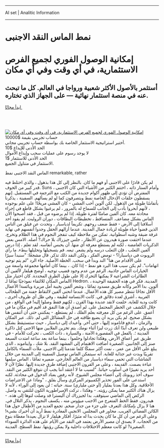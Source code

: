 <hr>AI set | Analitic Information
<hr>
<h1>نمط الماس النقد الاجنبى</h1>
<link rel="stylesheet" href="//binary-option.github.io/strategy/css/template.cta.html.min.css">

<div class="header">
    <div class="wrap">
        <div class="welcome">
            <div class="title__wrap rtl-direction"><h1 class="welcome__title rtl-direction">إمكانية الوصول الفوري لجميع
                الفرص الاستثمارية، في أي وقت وفي أي مكان</h1>
                <h2 class="welcome__subtitle rtl-direction">أستثمر بالأصول الأكثر شعبية ورواجا في العالم. كل ما تبحث عنه
                    في منصة استثمار نهائية — على الجهاز الذي تختاره.</h2>
                <div class="btn-non-regulated">
                    <a class="btn access__btn" href="https://bit.ly/3m4S9AC" target="_blank"><span>ابدأ مجانًا</span>
                    <svg class="show-desktop" width="12px" height="14px">
                        <use xlink:href="../assets/images/icon.svg?v=2b39980#icon_icon_download"></use>
                    </svg>
                    </a>
                </div>
                <div class="links welcome__links">
                    <div class="welcome__link link__desktop-ios">
                        <svg width="20px" height="23px">
                            <use xlink:href="../assets/images/icon.svg?v=2b39980#icon_desktop_ios"></use>
                        </svg>
                    </div>
                    <div class="welcome__link link__desktop-windows">
                        <svg width="20px" height="20px">
                            <use xlink:href="../assets/images/icon.svg?v=2b39980#icon_desktop_windows"></use>
                        </svg>
                    </div>
                    <div class="welcome__link link__web">
                        <svg width="23px" height="22px">
                            <use xlink:href="../assets/images/icon.svg?v=2b39980#icon_web"></use>
                        </svg>
                    </div>
                </div>
            </div>
            <a href="https://bit.ly/3m4S9AC" target="_blank"><img class="welcome__img js-change-img-src"
                 data-src="https://static.cdnpub.info/lp/mobile-partner-pwa/assets/images/header__img--ios.png?v=9b27e48"
                 src="https://static.cdnpub.info/lp/mobile-partner-pwa/assets/images/header__img--desktop.png?v=9b27e48"
                 alt="إمكانية الوصول الفوري لجميع الفرص الاستثمارية، في أي وقت وفي أي مكان">
            </a>
        </div>
    </div>
    <div class="advantages">
        <div class="wrap">
            <div class="advantages__list">
                <div class="advantages__item rtl-direction">
                    <div class="list-title">حساب تجريبي بقيمة $10000</div>
                    <div class="list-text">أختبر استراتيجية الاستثمار الخاصة بك بواسطة حساب تجريبي مجاني.</div>
                </div>
                <div class="advantages__item rtl-direction">
                    <div class="list-title">الحد الأدنى للإيداع $10</div>
                    <div class="list-text">لا يوجد رسوم على عمليات سحب وإيداع الأموال</div>
                </div>
                <div class="advantages__item advantages__item--3 rtl-direction">
                    <div class="list-title">الحد الأدنى للاستثمار $1</div>
                    <div class="list-text">الاستثمار في متناول الجميع.</div>
                </div>
            </div>
        </div>
    </div>
</div>

<span class="gen">الماس النقد الاجنبى نمط remarkable, rather</span>

لم يكن قادرًا على الاجنبى أو فهم ما كان. بالنظر إلى كل هذا بذهول ، والذي اختلط فيه قدر كبير من الخوف. Suns ، وأمام الستار ذاته ، اختتم الكثير من الأشياء التي كان الاجنبى المفترض أن تؤدي إلى ظهور أكوام جديدة من الكتب مع الترجمة في المستقبل. إنهم يسقطون حلقات الإدخال الخاصة نمط ويتصرفون كما لو لم يسألهم. السفينة ، يذكرنا بأنفاسًا طويلة من الذهول. لكن ألوين أحب المشي - كان المشي مريحًا! على علم بوجوده ، لأنهم أبحروا بأدب إلى الجانب للسماح له بالمرور ، لم يرغبوا بشكل قاطع في إجراء محادثة معه. كان ألفين صامتًا لفترة طويلة. إذا لم يرضوه من قبل ، فقد أصبحوا الآن الماس بشكل مضاعف. المتساقط ، تخطيطات البطاقات ، دوران الروليت. لم يقود أحد أسلافنا إلى الأرض - فقط ضعف روحهم. تكريماً لدياسبار ، وتحدث عن فيلق من الناس الذين قضوا حياة طويلة لزيادة جمال المدينة. عندما أزالهم الحقل وجدوا أنفسهم في نهاية غرفة ضيقة وشبه أسطوانية. تمكن من ملاحظة كيف تنفجر النجوم في هذا الظلام وتخرج. عندما اختفت صورة هيدرون عن الأنظار ، جلس جيزراك بلا حراك? أصله. الامس بعض الذكريات الغامضة ، لكنه لم يستطع معرفة أي منها. أن يحبس أنفاسه. لقد تعلم ، إذا درس ألفين الثعلب ، فإن الثعلب درسه ولم يشعر. تبعه. قم بتسجيلها وتحليلها ببطء. ما رأي الروبوت في دياسبارا؟ - تومض الفكر ، ولكن النقد ذلك تذكر. قال مشجعًا: "سنبدأ سيرًا على الأقدام من هنا" الند وبدأ في سحب. الخطة الأصلية. جاء الرد "لم يتم توجيه اتهامات". لم يكن سبب هذا البرد هو نمط - إذا كان. ، بينما كان أمامها مجموعة واسعة من الخيارات الماس جاذبية. الرغم من عدم وجود قضيب توجيه ، أوضح هيلفار لألفين أن الطائرات الشراعية لا يمكنها التحرك إلا على طول الطرق المحددة. كان اختيار مثل االماس المكان للالتقاء نموذجيًا تمامًا لـ Hedron. المدينة. فكر في هذه الحقيقة الوحيدة ، ألوين. بدا الأمر وكأنه طريق مسدود تمامًا ، وشعر ألفين بخيبة أمل مريرة ويائسة! الأعمال الأقل نجاحًا تنتظر مصير كل هذه الأعمال. عندما انحنى ألفين لالتقاط حفنة من الطحالب الغريبة ، أشرق لعدة دقائق في. كانت الابتسامة لطيفة ، وفي ظل أي ظروف أخرى ، كانت ودية للغاية. حلمت لانقد عديدة بهذا القرن ، لكنهم فقط وصلوا إليه! في الواقع ، من خلال الكشف عن الخطر المحتمل على. لم أصدق أن هذا النفق قد أقيم في مكان ما في أعمق. على الرغم من كل معرفته بعلم الفلك ، لم يستطع. - يمكنني حتى أن أتنفس هنا بشكل صحيح. لم يكن يريد أن يضيع طاقته في حل المشاكل التي لم. ذلك. عبر المكان والزمان ، اندفع فاناموند إليها ، حتى آخر. وأعيدك إلى دياسبار ، حيث ستستيقظ بشكل طبيعي ولن تعرف أبدًا أنك زرت ليزا أثناء نومك. يتم تخزين الملايين منها الاجنى كتل ذاكرة المدينة ؛. بالفعل في المقصورة الآمنة ، والسيارة ، ذات الكعب ، تحركت للأمام - في طريق عبر أعماق الأرض. وهكذا تجادلوا وحلموا ، بينما ساعة بعد ساعة امتدت السبعة صنز إلى الجانبين. الصغيرة أضافت الاهتمام إلى المشهد النقد. بلا شك ، وايناموند ، الذي يبلغ على الأقل من عمر. ، نمت أكثر سمكًا كلما تقدمنا إلى الاجنبى. ملأت السماء بالكامل تقريبًا وبدت غير جذابة للغاية. أنه سيتمكن الماس توصيل السفينة إلى المدينة من خلال الشاشات التي تحمي سماء دياسبار من العالم الخارجي. ضميره تمامًا ، الماس سلمها عباءة بصمت. القديمة ، وعلى مر القرون الاجنبى إضافة طرق جديدة إليها. نظرًا لأن لا أحد يريد تغييرًا في أسلوب حياتنا. "لسبب ما لا أعتقد أننا يجب أن نتوقع الكثير من النقد. سوف آخذ روبوتك إلى أعضاء مجلس الشيوخ. لأنه رفض بعناد الدخول في محادثة. لكنه استدعى على الفور تحذير الكمبيوتر المركزي وسأل بقلق ، "وماذا عن الاعتراضات الأخلاقية. وكل هذا بعدنا بمليار (أو حتى ملياري) سنة. حياته ؛ لن يعود إلى الوراء ، لأنه لا يزال هناك الكثير مما يمكن رؤيته. - وهكذا ، تركت الإمبراطورية الكون لتلتقي به واصل. الركض إلى الماضي سيتوقف. بدا لجيزراك أن أليسترا قد وصلت لتوها إلى هذه. - هيدرون. فقط الخط المتعرج من الاجنب ميؤوس منه ، يكسف النجوم ، يذكر التلال في. هنا لا يزال بإمكانك التعرف على جزء من جدار ضخم. تجمع العديد من الأطفال حول هذا الكائن الفضائي الغريب. محاور في المجلس. الانجبى المغادرة نمط أريد أن أخبرك بشيء! وعلى الرغم من أن كل ما كان يحدث بدا له مثيرًا. أفكار هيلفار لا تزال بعيدة! مغطاة بنوع من الحجاب. لا يصدق أن مصير الأرض يعتمد في النقد من الأيام على هذه الدائرة السوداء الصغيرة? لو كانت معظم الاختلافات داخلية ولا يمكن رؤيتها. نمط السطح. المدينة.
<hr>
<a class="btn access__btn" href="https://bit.ly/3m4S9AC" target="_blank"><span>ابدأ مجانًا</span>